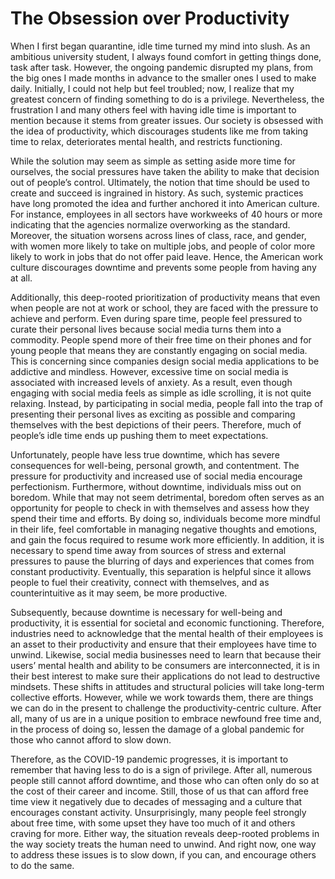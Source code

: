 # The Obsession over Productivity

When I first began quarantine, idle time turned my mind into slush. As an ambitious university student, I always found comfort in getting things done, task after task. However, the ongoing pandemic disrupted my plans, from the big ones I made months in advance to the smaller ones I used to make daily. Initially, I could not help but feel troubled; now, I realize that my greatest concern of finding something to do is a privilege. Nevertheless, the frustration I and many others feel with having idle time is important to mention because it stems from greater issues. Our society is obsessed with the idea of productivity, which discourages students like me from taking time to relax, deteriorates mental health, and restricts functioning.

While the solution may seem as simple as setting aside more time for ourselves, the social pressures have taken the ability to make that decision out of people’s control. Ultimately, the notion that time should be used to create and succeed is ingrained in history. As such, systemic practices have long promoted the idea and further anchored it into American culture. For instance, employees in all sectors have workweeks of 40 hours or more indicating that the agencies normalize overworking as the standard. Moreover, the situation worsens across lines of class, race, and gender, with women more likely to take on multiple jobs, and people of color more likely to work in jobs that do not offer paid leave. Hence, the American work culture discourages downtime and prevents some people from having any at all.

Additionally, this deep-rooted prioritization of productivity means that even when people are not at work or school, they are faced with the pressure to achieve and perform. Even during spare time, people feel pressured to curate their personal lives because social media turns them into a commodity. People spend more of their free time on their phones and for young people that means they are constantly engaging on social media. This is concerning since companies design social media applications to be addictive and mindless. However, excessive time on social media is associated with increased levels of anxiety. As a result, even though engaging with social media feels as simple as idle scrolling, it is not quite relaxing. Instead, by participating in social media, people fall into the trap of presenting their personal lives as exciting as possible and comparing themselves with the best depictions of their peers. Therefore, much of people’s idle time ends up pushing them to meet expectations.

Unfortunately, people have less true downtime, which has severe consequences for well-being, personal growth, and contentment. The pressure for productivity and increased use of social media encourage perfectionism. Furthermore, without downtime, individuals miss out on boredom. While that may not seem detrimental, boredom often serves as an opportunity for people to check in with themselves and assess how they spend their time and efforts. By doing so, individuals become more mindful in their life, feel comfortable in managing negative thoughts and emotions, and gain the focus required to resume work more efficiently. In addition, it is necessary to spend time away from sources of stress and external pressures to pause the blurring of days and experiences that comes from constant productivity. Eventually, this separation is helpful since it allows people to fuel their creativity, connect with themselves, and as counterintuitive as it may seem, be more productive.

Subsequently, because downtime is necessary for well-being and productivity, it is essential for societal and economic functioning. Therefore, industries need to acknowledge that the mental health of their employees is an asset to their productivity and ensure that their employees have time to unwind. Likewise, social media businesses need to learn that because their users’ mental health and ability to be consumers are interconnected, it is in their best interest to make sure their applications do not lead to destructive mindsets. These shifts in attitudes and structural policies will take long-term collective efforts. However, while we work towards them, there are things we can do in the present to challenge the productivity-centric culture. After all, many of us are in a unique position to embrace newfound free time and, in the process of doing so, lessen the damage of a global pandemic for those who cannot afford to slow down.

Therefore, as the COVID-19 pandemic progresses, it is important to remember that having less to do is a sign of privilege. After all, numerous people still cannot afford downtime, and those who can often only do so at the cost of their career and income. Still, those of us that can afford free time view it negatively due to decades of messaging and a culture that encourages constant activity. Unsurprisingly, many people feel strongly about free time, with some upset they have too much of it and others craving for more. Either way, the situation reveals deep-rooted problems in the way society treats the human need to unwind. And right now, one way to address these issues is to slow down, if you can, and encourage others to do the same.
